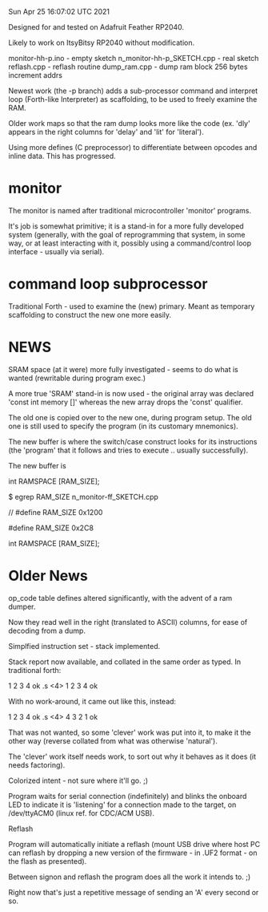 Sun Apr 25 16:07:02 UTC 2021

Designed for and tested on Adafruit Feather RP2040.

Likely to work on ItsyBitsy RP2040 without modification.

  monitor-hh-p.ino - empty sketch
  n_monitor-hh-p_SKETCH.cpp - real sketch
  reflash.cpp - reflash routine
  dump_ram.cpp - dump ram block 256 bytes increment addrs

Newest work (the -p branch) adds a sub-processor command
and interpret loop (Forth-like Interpreter) as scaffolding,
to be used to freely examine the RAM.

Older work maps so that the ram dump looks more like
the code (ex. 'dly' appears in the right columns for
'delay' and 'lit' for 'literal').

Using more defines (C preprocessor) to differentiate
between opcodes and inline data.  This has progressed.


# monitor

The monitor is named after traditional microcontroller
'monitor' programs.

It's job is somewhat primitive; it is a stand-in for
a more fully developed system (generally, with the
goal of reprogramming that system, in some way, or
at least interacting with it, possibly using a
command/control loop interface - usually via serial).

# command loop subprocessor

Traditional Forth - used to examine the (new) primary.
Meant as temporary scaffolding to construct the new one
more easily.

# NEWS

SRAM space (at it were) more fully investigated - seems
to do what is wanted (rewritable during program exec.)

A more true 'SRAM' stand-in is now used - the original
array was declared 'const int memory []' whereas the
new array drops the 'const' qualifier.

The old one is copied over to the new one, during
program setup.  The old one is still used to specify
the program (in its customary mnemonics).

The new buffer is where the switch/case construct looks
for its instructions (the 'program' that it follows
and tries to execute .. usually successfully).

The new buffer is

   int RAMSPACE [RAM_SIZE];

 $  egrep RAM_SIZE n_monitor-ff_SKETCH.cpp 

// #define RAM_SIZE 0x1200

   #define RAM_SIZE 0x2C8

   int RAMSPACE [RAM_SIZE];


# Older News

op_code table defines altered significantly, with the
advent of a ram dumper.

Now they read well in the right (translated to ASCII)
columns, for ease of decoding from a dump.

Simplfied instruction set - stack implemented.

Stack report now available, and collated in the same
order as typed.  In traditional forth:

 1 2 3 4  ok
 .s
 <4> 1 2 3 4  ok

With no work-around, it came out like this, instead:

 1 2 3 4  ok
 .s
 <4> 4 3 2 1  ok

That was not wanted, so some 'clever' work was put into it,
to make it the other way (reverse collated from what was
otherwise 'natural').

The 'clever' work itself needs work, to sort out why it
behaves as it does (it needs factoring).

Colorized intent - not sure where it'll go. ;)

Program waits for serial connection (indefinitely) and
blinks the onboard LED to indicate it is 'listening'
for a connection made to the target, on /dev/ttyACM0
(linux ref. for CDC/ACM USB).

Reflash

Program will automatically initiate a reflash (mount USB
drive where host PC can reflash by dropping a new version
of the firmware - in .UF2 format - on the flash as presented).

Between signon and reflash the program does all the work
it intends to. ;)

Right now that's just a repetitive message of sending an
'A' every second or so.

